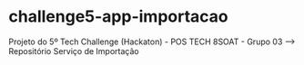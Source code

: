 # challenge5-app-importacao
Projeto do 5º Tech Challenge (Hackaton) - POS TECH 8SOAT - Grupo 03 --> Repositório Serviço de Importação
